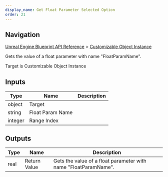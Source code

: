 ```yaml
---
display_name: Get Float Parameter Selected Option
order: 21
---
```

## Navigation

[Unreal Engine Blueprint API Reference](https://dev.epicgames.com/documentation/en-us/unreal-engine/BlueprintAPI) > [Customizable Object Instance](https://dev.epicgames.com/documentation/en-us/unreal-engine/BlueprintAPI/CustomizableObjectInstance)

Gets the value of a float parameter with name "FloatParamName".

Target is Customizable Object Instance

## Inputs

| Type | Name | Description |
| --- | --- | --- |
| object | Target |  |
| string | Float Param Name |  |
| integer | Range Index |  |

## Outputs

| Type | Name | Description |
| --- | --- | --- |
| real | Return Value | Gets the value of a float parameter with name "FloatParamName". |
